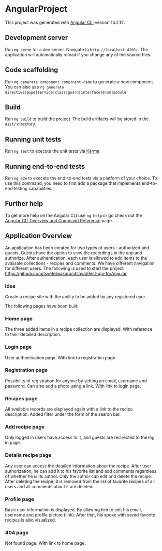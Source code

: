 # AngularProject

This project was generated with [Angular CLI](https://github.com/angular/angular-cli) version 16.2.12.

## Development server

Run `ng serve` for a dev server. Navigate to `http://localhost:4200/`. The application will automatically reload if you change any of the source files.

## Code scaffolding

Run `ng generate component component-name` to generate a new component. You can also use `ng generate directive|pipe|service|class|guard|interface|enum|module`.

## Build

Run `ng build` to build the project. The build artifacts will be stored in the `dist/` directory.

## Running unit tests

Run `ng test` to execute the unit tests via [Karma](https://karma-runner.github.io).

## Running end-to-end tests

Run `ng e2e` to execute the end-to-end tests via a platform of your choice. To use this command, you need to first add a package that implements end-to-end testing capabilities.

## Further help

To get more help on the Angular CLI use `ng help` or go check out the [Angular CLI Overview and Command Reference](https://angular.io/cli) page.

## Application Overview

An application has been created for two types of users - authorized and guests. Guests have the option to view the recordings in the app and authorize. After authentication, each user is allowed to add items to the available collections - recipes and comments. We have different navigation for different users.
The following is used to start the project https://github.com/tsvetelinakaramfilova/Rest-api-forAngular 

### Idea
Create a recipe site with the ability to be added by any registered user.

The following pages have been built:

### Home page
The three added items in a recipe collection are displayed. With reference to their detailed description.

### Login page
User authentication page. With link to registration page.

### Registration page
Possibility of registration for anyone by setting an email, username and password. Can also add a photo using a link. With link to login page.

### Recipes page
All available records are displayed again with a link to the recipe description. Added filter under the form of the search bar.

### Add recipe page
Only logged in users have access to it, and guests are redirected to the log in page.

### Details recipe page
Any user can access the detailed information about the recipe. After user authorization, he can add it to his favorite list and add comments regardless of whether he is its author. Only the author can edit and delete the recipe. After deleting the recipe, it is removed from the list of favorite recipes of all users and all comments about it are deleted.

### Profile page
Basic user information is displayed. By allowing him to edit his email, username and profile picture (link). After that, his spoke with saved favorite recipes is also visualized.

### 404 page
Not found page. With link to home page.